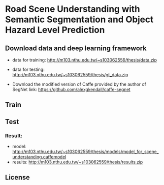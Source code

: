 # Road Scene Understanding with Semantic Segmentation and Object Hazard Level Prediction


## Download data and deep learning framework

* data for training: http://m103.nthu.edu.tw/~s103062559/thesis/data.zip
* data for testing: http://m103.nthu.edu.tw/~s103062559/thesis/gt_data.zip

* Download the modified version of Caffe provided by the author of SegNet
	link: https://github.com/alexgkendall/caffe-segnet

## Train

## Test

### Result: 
*	model: http://m103.nthu.edu.tw/~s103062559/thesis/models/model_for_scene_understanding.caffemodel
*	results: http://m103.nthu.edu.tw/~s103062559/thesis/results.zip

## License


